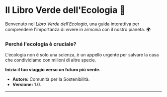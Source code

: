 # Il Libro Verde dell'Ecologia 🌱

Benvenuto nel *Libro Verde dell'Ecologia*, una guida interattiva per comprendere l'importanza di vivere in armonia con il nostro pianeta. 🌍

### Perché l'ecologia è cruciale?
L'ecologia non è solo una scienza, è un appello urgente per salvare la casa che condividiamo con milioni di altre specie.

**Inizia il tuo viaggio verso un futuro più verde.**

- **Autore:** Comunità per la Sostenibilità.
- **Versione:** 1.0.

---
